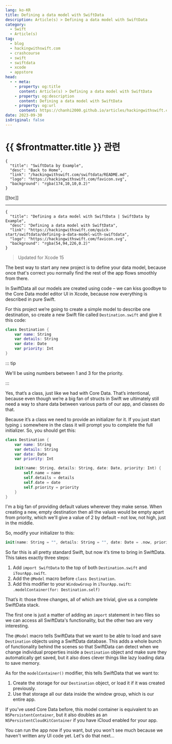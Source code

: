 ```yaml
---
lang: ko-KR
title: Defining a data model with SwiftData
description: Article(s) > Defining a data model with SwiftData
category:
  - Swift
  - Article(s)
tag: 
  - blog
  - hackingwithswift.com
  - crashcourse
  - swift
  - swiftdata
  - xcode
  - appstore
head:
  - - meta:
    - property: og:title
      content: Article(s) > Defining a data model with SwiftData
    - property: og:description
      content: Defining a data model with SwiftData
    - property: og:url
      content: https://chanhi2000.github.io/articles/hackingwithswift.com/swiftdata/defining-a-data-model-with-swiftdata.html
date: 2023-09-30
isOriginal: false
---
```


# {{ $frontmatter.title }} 관련

```component VPCard
{
  "title": "SwiftData by Example",
  "desc": "Back to Home",
  "link": "/hackingwithswift.com/swiftdata/README.md",
  "logo": "https://hackingwithswift.com/favicon.svg",
  "background": "rgba(174,10,10,0.2)"
}
```

[[toc]]

---

```component VPCard
{
  "title": "Defining a data model with SwiftData | SwiftData by Example",
  "desc": "Defining a data model with SwiftData",
  "link": "https://hackingwithswift.com/quick-start/swiftdata/defining-a-data-model-with-swiftdata", 
  "logo": "https://hackingwithswift.com/favicon.svg",
  "background": "rgba(54,94,226,0.2)"
}
```

> Updated for Xcode 15

<VidStack src="youtube/kiFQevfpuKQ" />

The best way to start any new project is to define your data model, because once that's correct you normally find the rest of the app flows smoothly from there.

In SwiftData all our models are created using code – we can kiss goodbye to the Core Data model editor UI in Xcode, because now everything is described in pure Swift.

For this project we’re going to create a simple model to describe one destination, so create a new Swift file called <FontIcon icon="fa-brands fa-swift"/>`Destination.swift` and give it this code:

```swift
class Destination {
    var name: String
    var details: String
    var date: Date
    var priority: Int
}
```

::: tip

We'll be using numbers between 1 and 3 for the priority.

:::

Yes, that’s a class, just like we had with Core Data. That’s intentional, because even though we’re a big fan of structs in Swift we ultimately still need a way to share data between various parts of our app, and classes do that. 

Because it’s a class we need to provide an initializer for it. If you just start typing `i` somewhere in the class it will prompt you to complete the full initializer. So, you should get this:

```swift
class Destination {
    var name: String
    var details: String
    var date: Date
    var priority: Int

    init(name: String, details: String, date: Date, priority: Int) {
        self.name = name
        self.details = details
        self.date = date
        self.priority = priority
    }
}
```

I'm a big fan of providing default values wherever they make sense. When creating a new, empty destination then all the values would be empty apart from priority, which we'll give a value of 2 by default – not low, not high, just in the middle.

So, modify your initializer to this:

```swift
init(name: String = "", details: String = "", date: Date = .now, priority: Int = 2) {
```

So far this is all pretty standard Swift, but now it’s time to bring in SwiftData. This takes exactly three steps:

1. Add `import SwiftData` to the top of both <FontIcon icon="fa-brands fa-swift"/>`Destination.swift` and <FontIcon icon="fa-brands fa-swift"/>`iTourApp.swift`.
2. Add the `@Model` macro before `class Destination`.
3. Add this modifier to your `WindowGroup` in <FontIcon icon="fa-brands fa-swift"/>`iTourApp.swift`: `.modelContainer(for: Destination.self)`

That’s it: those three changes, all of which are trivial, give us a complete SwiftData stack.

The first one is just a matter of adding an `import` statement in two files so we can access all SwiftData's functionality, but the other two are very interesting.

The `@Model` macro tells SwiftData that we want to be able to load and save `Destination` objects using a SwiftData database. This adds a whole bunch of functionality behind the scenes so that SwiftData can detect when we change individual properties inside a `Destination` object and make sure they automatically get saved, but it also does clever things like lazy loading data to save memory.

As for the `modelContainer()` modifier, this tells SwiftData that we want to:

1. Create the storage for our `Destination` object, or load it if it was created previously.
2. Use that storage all our data inside the window group, which is our entire app.

If you've used Core Data before, this model container is equivalent to an `NSPersistentContainer`, but it also doubles as an `NSPersistentCloudKitContainer` if you have iCloud enabled for your app.

You can run the app now if you want, but you won't see much because we haven't written any UI code yet. Let's do that next…

